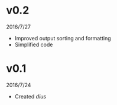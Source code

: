 # v0.2
2016/7/27
- Improved output sorting and formatting
- Simplified code

# v0.1
2016/7/24
- Created *dius*